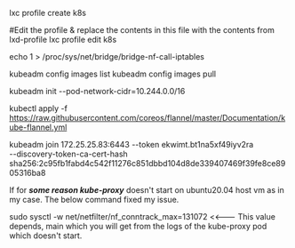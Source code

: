 lxc profile create k8s

#Edit the profile & replace the contents in this file with the contents from lxd-profile
lxc profile edit k8s

echo 1 > /proc/sys/net/bridge/bridge-nf-call-iptables


kubeadm config images list
kubeadm config images pull

kubeadm init --pod-network-cidr=10.244.0.0/16  

kubectl apply -f https://raw.githubusercontent.com/coreos/flannel/master/Documentation/kube-flannel.yml


kubeadm join 172.25.25.83:6443 --token ekwimt.bt1na5xf49iyv2ra \
    --discovery-token-ca-cert-hash sha256:2c95fb1fabd4c542f11276c851dbbd104d8de339407469f39fe8ce8905316ba8
    
If for ***some reason kube-proxy*** doesn't start on ubuntu20.04 host vm as in my case. The below command fixed my issue.

sudo sysctl -w net/netfilter/nf_conntrack_max=131072 <<--- This value depends, main which you will get from the logs of the kube-proxy pod which doesn't start.
